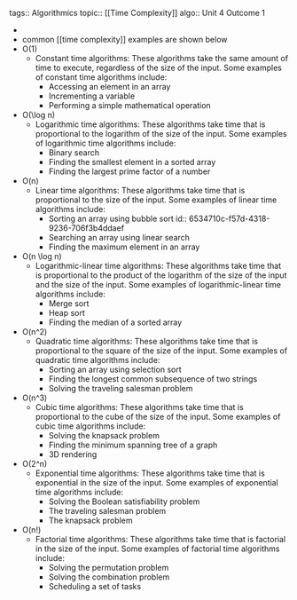 tags:: Algorithmics
topic:: [[Time Complexity]]
algo:: Unit 4 Outcome 1

-
- common [[time complexity]] examples are shown below
- O(1)
	- Constant time algorithms: These algorithms take the same amount of time to execute, regardless of the size of the input. Some examples of constant time algorithms include:
		- Accessing an element in an array
		- Incrementing a variable
		- Performing a simple mathematical operation
- O(\log n)
	- Logarithmic time algorithms: These algorithms take time that is proportional to the logarithm of the size of the input. Some examples of logarithmic time algorithms include:
		- Binary search
		- Finding the smallest element in a sorted array
		- Finding the largest prime factor of a number
- O(n)
	- Linear time algorithms: These algorithms take time that is proportional to the size of the input. Some examples of linear time algorithms include:
		- Sorting an array using bubble sort
		  id:: 6534710c-f57d-4318-9236-706f3b4ddaef
		- Searching an array using linear search
		- Finding the maximum element in an array
- O(n \log n)
	- Logarithmic-linear time algorithms: These algorithms take time that is proportional to the product of the logarithm of the size of the input and the size of the input. Some examples of logarithmic-linear time algorithms include:
		- Merge sort
		- Heap sort
		- Finding the median of a sorted array
- O(n^2)
	- Quadratic time algorithms: These algorithms take time that is proportional to the square of the size of the input. Some examples of quadratic time algorithms include:
		- Sorting an array using selection sort
		- Finding the longest common subsequence of two strings
		- Solving the traveling salesman problem
- O(n^3)
	- Cubic time algorithms: These algorithms take time that is proportional to the cube of the size of the input. Some examples of cubic time algorithms include:
		- Solving the knapsack problem
		- Finding the minimum spanning tree of a graph
		- 3D rendering
- O(2^n)
	- Exponential time algorithms: These algorithms take time that is exponential in the size of the input. Some examples of exponential time algorithms include:
		- Solving the Boolean satisfiability problem
		- The traveling salesman problem
		- The knapsack problem
- O(n!)
	- Factorial time algorithms: These algorithms take time that is factorial in the size of the input. Some examples of factorial time algorithms include:
		- Solving the permutation problem
		- Solving the combination problem
		- Scheduling a set of tasks